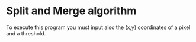# Split and Merge algorithm

To execute this program you must input also the (x,y) coordinates of a pixel and a threshold.
